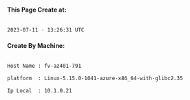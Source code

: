 
   
#### This Page Create at:

```bash

2023-07-11 - 13:26:31 UTC

```

#### Create By Machine:

```bash

Host Name : fv-az401-791

platform  : Linux-5.15.0-1041-azure-x86_64-with-glibc2.35

Ip Local  : 10.1.0.21

```

